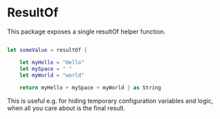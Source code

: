 # ResultOf

This package exposes a single resultOf helper function.

```swift

let someValue = resultOf {

    let myHello = "Hello"
    let mySpace = " "
    let myWorld = "world"
    
    return myHello + mySpace + myWorld } as String

```

This is useful e.g. for hiding temporary configuration variables and logic, when all you care about is the final result.
